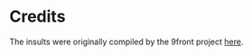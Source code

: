 # Credits
The insults were originally compiled by the 9front project [here](http://git.9front.org/plan9front/plan9front/a8ad3fb3d00551bad97e7b10a9666821fe4b601a/lib/theo/f.html).
